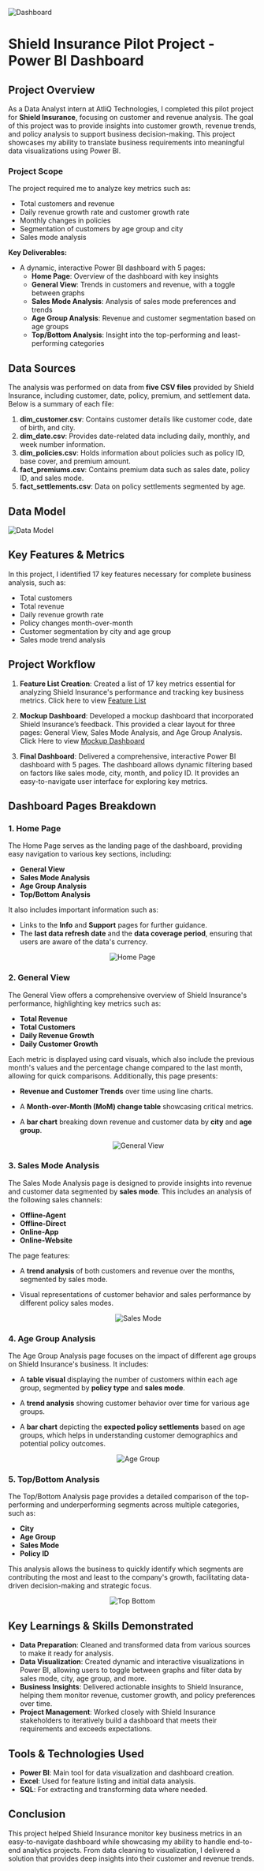 ![Dashboard](https://github.com/satishsangwan/Shield_Insurance_Pilot_Project/blob/main/images/Dashboad_Image.png)
# Shield Insurance Pilot Project - Power BI Dashboard

## Project Overview
As a Data Analyst intern at AtliQ Technologies, I completed this pilot project for **Shield Insurance**, focusing on customer and revenue analysis. The goal of this project was to provide insights into customer growth, revenue trends, and policy analysis to support business decision-making. This project showcases my ability to translate business requirements into meaningful data visualizations using Power BI.

### Project Scope
The project required me to analyze key metrics such as:
- Total customers and revenue
- Daily revenue growth rate and customer growth rate
- Monthly changes in policies
- Segmentation of customers by age group and city
- Sales mode analysis

**Key Deliverables:**
- A dynamic, interactive Power BI dashboard with 5 pages:
  - **Home Page**: Overview of the dashboard with key insights
  - **General View**: Trends in customers and revenue, with a toggle between graphs
  - **Sales Mode Analysis**: Analysis of sales mode preferences and trends
  - **Age Group Analysis**: Revenue and customer segmentation based on age groups
  - **Top/Bottom Analysis**: Insight into the top-performing and least-performing categories

## Data Sources
The analysis was performed on data from **five CSV files** provided by Shield Insurance, including customer, date, policy, premium, and settlement data. Below is a summary of each file:

1. **dim_customer.csv**: Contains customer details like customer code, date of birth, and city.
2. **dim_date.csv**: Provides date-related data including daily, monthly, and week number information.
3. **dim_policies.csv**: Holds information about policies such as policy ID, base cover, and premium amount.
4. **fact_premiums.csv**: Contains premium data such as sales date, policy ID, and sales mode.
5. **fact_settlements.csv**: Data on policy settlements segmented by age.

## Data Model   
![Data Model](https://github.com/satishsangwan/Shield_Insurance_Pilot_Project/blob/main/images/Data%20Model.png)
## Key Features & Metrics
In this project, I identified 17 key features necessary for complete business analysis, such as:
- Total customers
- Total revenue
- Daily revenue growth rate
- Policy changes month-over-month
- Customer segmentation by city and age group
- Sales mode trend analysis

## Project Workflow

1. **Feature List Creation**: Created a list of 17 key metrics essential for analyzing Shield Insurance's performance and tracking key business metrics. Click here to view [Feature List](https://github.com/satishsangwan/Shield_Insurance_Pilot_Project/blob/main/benchmark_feature_list.xlsx)
   
2. **Mockup Dashboard**: Developed a mockup dashboard that incorporated Shield Insurance’s feedback. This provided a clear layout for three pages: General View, Sales Mode Analysis, and Age Group Analysis. Click Here to view [Mockup Dashboard](https://github.com/satishsangwan/Shield_Insurance_Pilot_Project/blob/main/client_updated_mockup.pdf)

4. **Final Dashboard**: Delivered a comprehensive, interactive Power BI dashboard with 5 pages. The dashboard allows dynamic filtering based on factors like sales mode, city, month, and policy ID. It provides an easy-to-navigate user interface for exploring key metrics.

## Dashboard Pages Breakdown

### 1. **Home Page**  
   The Home Page serves as the landing page of the dashboard, providing easy navigation to various key sections, including:
- **General View**
- **Sales Mode Analysis**
- **Age Group Analysis**
- **Top/Bottom Analysis**

It also includes important information such as:
- Links to the **Info** and **Support** pages for further guidance.
- The **last data refresh date** and the **data coverage period**, ensuring that users are aware of the data's currency.

 <p align="center"> 
  <img src= "https://github.com/satishsangwan/Shield_Insurance_Pilot_Project/blob/main/images/Home_GIF.gif" alt="Home Page"/>  
  </p>   

### 2. **General View**  
   The General View offers a comprehensive overview of Shield Insurance's performance, highlighting key metrics such as:
- **Total Revenue**
- **Total Customers**
- **Daily Revenue Growth**
- **Daily Customer Growth**

Each metric is displayed using card visuals, which also include the previous month's values and the percentage change compared to the last month, allowing for quick comparisons. Additionally, this page presents:
- **Revenue and Customer Trends** over time using line charts.
- A **Month-over-Month (MoM) change table** showcasing critical metrics.
- A **bar chart** breaking down revenue and customer data by **city** and **age group**.
   
   <p align="center"> 
  <img src= "https://github.com/satishsangwan/Shield_Insurance_Pilot_Project/blob/main/images/General%20View_GIF.gif" alt="General View"/>  
  </p>   

### 3. **Sales Mode Analysis**  
The Sales Mode Analysis page is designed to provide insights into revenue and customer data segmented by **sales mode**. This includes an analysis of the following sales channels:
- **Offline-Agent**
- **Offline-Direct**
- **Online-App**
- **Online-Website**

The page features:
- A **trend analysis** of both customers and revenue over the months, segmented by sales mode.
- Visual representations of customer behavior and sales performance by different policy sales modes.

  <p align="center"> 
  <img src= "https://github.com/satishsangwan/Shield_Insurance_Pilot_Project/blob/main/images/Sales%20Mode_GIF.gif" alt="Sales Mode"/>  
  </p>  
  
### 4. **Age Group Analysis**  
The Age Group Analysis page focuses on the impact of different age groups on Shield Insurance's business. It includes:
- A **table visual** displaying the number of customers within each age group, segmented by **policy type** and **sales mode**.
- A **trend analysis** showing customer behavior over time for various age groups.
- A **bar chart** depicting the **expected policy settlements** based on age groups, which helps in understanding customer demographics and potential policy outcomes.

   <p align="center"> 
  <img src= "https://github.com/satishsangwan/Shield_Insurance_Pilot_Project/blob/main/images/Age%20Group_GIF.gif" alt="Age Group"/>  
  </p>

### 5. **Top/Bottom Analysis**  
The Top/Bottom Analysis page provides a detailed comparison of the top-performing and underperforming segments across multiple categories, such as:
- **City**
- **Age Group**
- **Sales Mode**
- **Policy ID**

This analysis allows the business to quickly identify which segments are contributing the most and least to the company's growth, facilitating data-driven decision-making and strategic focus.

   <p align="center"> 
  <img src= "https://github.com/satishsangwan/Shield_Insurance_Pilot_Project/blob/main/images/Top%20Bottom_GIF.gif" alt="Top Bottom"/>  
  </p>

## Key Learnings & Skills Demonstrated
- **Data Preparation**: Cleaned and transformed data from various sources to make it ready for analysis.
- **Data Visualization**: Created dynamic and interactive visualizations in Power BI, allowing users to toggle between graphs and filter data by sales mode, city, age group, and more.
- **Business Insights**: Delivered actionable insights to Shield Insurance, helping them monitor revenue, customer growth, and policy preferences over time.
- **Project Management**: Worked closely with Shield Insurance stakeholders to iteratively build a dashboard that meets their requirements and exceeds expectations.

## Tools & Technologies Used
- **Power BI**: Main tool for data visualization and dashboard creation.
- **Excel**: Used for feature listing and initial data analysis.
- **SQL**: For extracting and transforming data where needed.

## Conclusion
This project helped Shield Insurance monitor key business metrics in an easy-to-navigate dashboard while showcasing my ability to handle end-to-end analytics projects. From data cleaning to visualization, I delivered a solution that provides deep insights into their customer and revenue trends.
